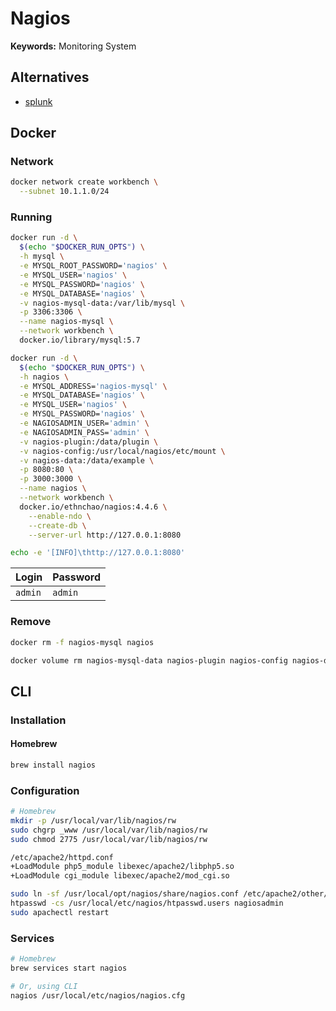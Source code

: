 # Nagios

<!--
https://linkedin.com/learning/learning-nagios/welcome
-->

**Keywords:** Monitoring System

## Alternatives

- [splunk](/splunk.md)

## Docker

### Network

```sh
docker network create workbench \
  --subnet 10.1.1.0/24
```

### Running

```sh
docker run -d \
  $(echo "$DOCKER_RUN_OPTS") \
  -h mysql \
  -e MYSQL_ROOT_PASSWORD='nagios' \
  -e MYSQL_USER='nagios' \
  -e MYSQL_PASSWORD='nagios' \
  -e MYSQL_DATABASE='nagios' \
  -v nagios-mysql-data:/var/lib/mysql \
  -p 3306:3306 \
  --name nagios-mysql \
  --network workbench \
  docker.io/library/mysql:5.7
```

```sh
docker run -d \
  $(echo "$DOCKER_RUN_OPTS") \
  -h nagios \
  -e MYSQL_ADDRESS='nagios-mysql' \
  -e MYSQL_DATABASE='nagios' \
  -e MYSQL_USER='nagios' \
  -e MYSQL_PASSWORD='nagios' \
  -e NAGIOSADMIN_USER='admin' \
  -e NAGIOSADMIN_PASS='admin' \
  -v nagios-plugin:/data/plugin \
  -v nagios-config:/usr/local/nagios/etc/mount \
  -v nagios-data:/data/example \
  -p 8080:80 \
  -p 3000:3000 \
  --name nagios \
  --network workbench \
  docker.io/ethnchao/nagios:4.4.6 \
    --enable-ndo \
    --create-db \
    --server-url http://127.0.0.1:8080
```

```sh
echo -e '[INFO]\thttp://127.0.0.1:8080'
```

| Login   | Password |
| ------- | -------- |
| `admin` | `admin`  |

### Remove

```sh
docker rm -f nagios-mysql nagios

docker volume rm nagios-mysql-data nagios-plugin nagios-config nagios-data
```

## CLI

### Installation

#### Homebrew

```sh
brew install nagios
```

### Configuration

```sh
# Homebrew
mkdir -p /usr/local/var/lib/nagios/rw
sudo chgrp _www /usr/local/var/lib/nagios/rw
sudo chmod 2775 /usr/local/var/lib/nagios/rw

/etc/apache2/httpd.conf
+LoadModule php5_module libexec/apache2/libphp5.so
+LoadModule cgi_module libexec/apache2/mod_cgi.so

sudo ln -sf /usr/local/opt/nagios/share/nagios.conf /etc/apache2/other/
htpasswd -cs /usr/local/etc/nagios/htpasswd.users nagiosadmin
sudo apachectl restart
```

### Services

```sh
# Homebrew
brew services start nagios

# Or, using CLI
nagios /usr/local/etc/nagios/nagios.cfg
```

<!--
## Interview

https://www.youtube.com/watch?v=mEk678Xcuks
-->
